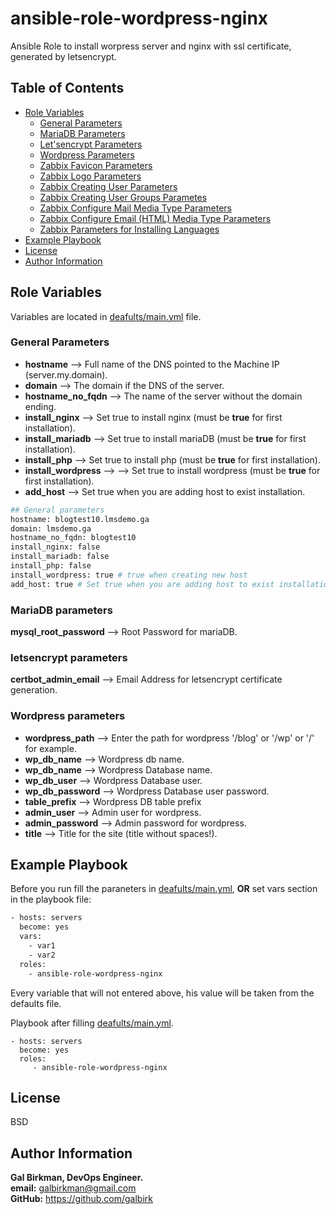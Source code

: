 ansible-role-wordpress-nginx
=========

Ansible Role to install worpress server and nginx with ssl certificate, generated by letsencrypt.

## Table of Contents
- [Role Variables](#Role-Variables)
  * [General Parameters](#General-Parameters)
  * [MariaDB Parameters](#MariaDB-Parameters)
  * [Let'sencrypt Parameters](#Let'sencrypt-Parameters)
  * [Wordpress Parameters](#zabbix-parameters)
  * [Zabbix Favicon Parameters](#zabbix-Favicon-parameters)
  * [Zabbix Logo Parameters](#Zabbix-logo-parameters)
  * [Zabbix Creating User Parameters](#Zabbix-Creating-user-parameters)
  * [Zabbix Creating User Groups Parametes](#Zabbix-Creating-user-groups-Parametes)
  * [Zabbix Configure Mail Media Type Parameters](#Zabbix-Configure-mail-media-type-parameters)
  * [Zabbix Configure Email (HTML) Media Type Parameters](#Zabbix-Configure-Email-(HTML)-media-type-parameters)
  * [Zabbix Parameters for Installing Languages](#Zabbix-Parameters-for-installing-languages)
- [Example Playbook](#Example-Playbook)
- [License](#License)
- [Author Information](#Author-Information)

Role Variables
--------------
Variables are located in [deafults/main.yml](defaults/main.yml) file.

### General Parameters ###

- **hostname** --> Full name of the DNS pointed to the Machine IP (server.my.domain).
- **domain** --> The domain if the DNS of the server.
- **hostname_no_fqdn** --> The name of the server without the domain ending.
- **install_nginx** --> Set true to install nginx (must be **true** for first installation).
- **install_mariadb** --> Set true to install mariaDB (must be **true** for first installation).
- **install_php** --> Set true to install php (must be **true** for first installation).
- **install_wordpress** --> --> Set true to install wordpress (must be **true** for first installation).
- **add_host** --> Set true when you are adding host to exist installation.

```bash
## General parameters
hostname: blogtest10.lmsdemo.ga
domain: lmsdemo.ga
hostname_no_fqdn: blogtest10
install_nginx: false
install_mariadb: false
install_php: false
install_wordpress: true # true when creating new host
add_host: true # Set true when you are adding host to exist installation

```

### MariaDB parameters ###

**mysql_root_password** --> Root Password for mariaDB.


### letsencrypt parameters ###

**certbot_admin_email** --> Email Address for letsencrypt certificate generation.

### Wordpress parameters ###

- **wordpress_path** --> Enter the path for wordpress '/blog' or '/wp' or '/' for example.
- **wp_db_name** --> Wordpress db name.
- **wp_db_name** --> Wordpress Database name.
- **wp_db_user** --> Wordpress Database user.
- **wp_db_password** --> Wordpress Database user password.
- **table_prefix** --> Wordpress DB table prefix
- **admin_user** --> Admin user for wordpress.
- **admin_password** --> Admin password for wordpress.
- **title** --> Title for the site (title without spaces!).

Example Playbook
----------------
Before you run fill the paraneters in [deafults/main.yml](defaults/main.yml), **OR** set vars section in the playbook file:

```bash
- hosts: servers
  become: yes
  vars:
    - var1
    - var2
  roles:
    - ansible-role-wordpress-nginx
```
Every variable that will not entered above, his value will be taken from the defaults file.

Playbook after filling [deafults/main.yml](defaults/main.yml).

    - hosts: servers
      become: yes
      roles:
         - ansible-role-wordpress-nginx

License
-------

BSD

Author Information
------------------

<b>Gal Birkman, DevOps Engineer.</b><br>
<b>email:</b> galbirkman@gmail.com<br>
<b>GitHub:</b> https://github.com/galbirk
